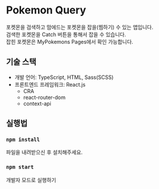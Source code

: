 # Pokemon Query

포켓몬을 검색하고 맘에드는 포켓몬을 잡을(찜하기) 수 있는 앱입니다.<br>
검색한 포켓몬을 Catch 버튼을 통해서 잡을 수 있습니다.<br>
잡힌 포켓몬은 MyPokemons Pages에서 확인 가능합니다.

## 기술 스택
* 개발 언어: TypeScript, HTML, Sass(SCSS)
* 프론트엔드 프레임워크: React.js
  * CRA
  * react-router-dom
  * context-api

## 실행법

### `npm install`
파일을 내려받으신 후 설치해주세요.

### `npm start`

개발자 모드로 실행하기
